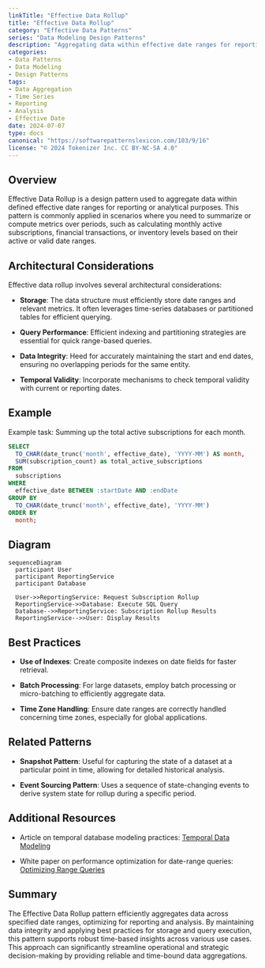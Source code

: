 ```yaml
---
linkTitle: "Effective Data Rollup"
title: "Effective Data Rollup"
category: "Effective Data Patterns"
series: "Data Modeling Design Patterns"
description: "Aggregating data within effective date ranges for reporting or analysis, like summing up total active subscriptions for each month based on effective periods."
categories:
- Data Patterns
- Data Modeling
- Design Patterns
tags:
- Data Aggregation
- Time Series
- Reporting
- Analysis
- Effective Date
date: 2024-07-07
type: docs
canonical: "https://softwarepatternslexicon.com/103/9/16"
license: "© 2024 Tokenizer Inc. CC BY-NC-SA 4.0"
---
```



## Overview

Effective Data Rollup is a design pattern used to aggregate data within defined effective date ranges for reporting or analytical purposes. This pattern is commonly applied in scenarios where you need to summarize or compute metrics over periods, such as calculating monthly active subscriptions, financial transactions, or inventory levels based on their active or valid date ranges.

## Architectural Considerations

Effective data rollup involves several architectural considerations:

- **Storage**: The data structure must efficiently store date ranges and relevant metrics. It often leverages time-series databases or partitioned tables for efficient querying.
  
- **Query Performance**: Efficient indexing and partitioning strategies are essential for quick range-based queries.
  
- **Data Integrity**: Heed for accurately maintaining the start and end dates, ensuring no overlapping periods for the same entity.
  
- **Temporal Validity**: Incorporate mechanisms to check temporal validity with current or reporting dates.

## Example

Example task: Summing up the total active subscriptions for each month.

```sql
SELECT 
  TO_CHAR(date_trunc('month', effective_date), 'YYYY-MM') AS month, 
  SUM(subscription_count) as total_active_subscriptions
FROM 
  subscriptions
WHERE 
  effective_date BETWEEN :startDate AND :endDate
GROUP BY 
  TO_CHAR(date_trunc('month', effective_date), 'YYYY-MM')
ORDER BY 
  month;
```

## Diagram

```mermaid
sequenceDiagram
  participant User
  participant ReportingService
  participant Database

  User->>ReportingService: Request Subscription Rollup
  ReportingService->>Database: Execute SQL Query
  Database-->>ReportingService: Subscription Rollup Results
  ReportingService-->>User: Display Results
```

## Best Practices

- **Use of Indexes**: Create composite indexes on date fields for faster retrieval.
  
- **Batch Processing**: For large datasets, employ batch processing or micro-batching to efficiently aggregate data.
  
- **Time Zone Handling**: Ensure date ranges are correctly handled concerning time zones, especially for global applications.

## Related Patterns

- **Snapshot Pattern**: Useful for capturing the state of a dataset at a particular point in time, allowing for detailed historical analysis.
  
- **Event Sourcing Pattern**: Uses a sequence of state-changing events to derive system state for rollup during a specific period.

## Additional Resources

- Article on temporal database modeling practices: [Temporal Data Modeling](https://example.com/temporal-data-modeling)
  
- White paper on performance optimization for date-range queries: [Optimizing Range Queries](https://example.com/optimizing-range-queries)

## Summary

The Effective Data Rollup pattern efficiently aggregates data across specified date ranges, optimizing for reporting and analysis. By maintaining data integrity and applying best practices for storage and query execution, this pattern supports robust time-based insights across various use cases. This approach can significantly streamline operational and strategic decision-making by providing reliable and time-bound data aggregations.
